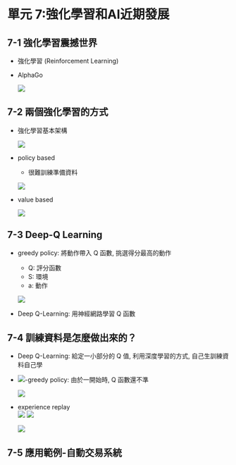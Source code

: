 單元 7:強化學習和AI近期發展
=========================

## 7-1 強化學習震撼世界
- 強化學習 (Reinforcement Learning)
- AlphaGo

    ![](https://user-images.githubusercontent.com/11552271/142453810-48efd197-629f-4b5c-a5d9-ffdae35e2562.png)

## 7-2 兩個強化學習的方式
- 強化學習基本架構

    ![](https://user-images.githubusercontent.com/11552271/142455079-185ec761-9ee8-4300-acc4-e2eb6893bfc4.png)

- policy based
    - 很難訓練準備資料
    
    ![](https://user-images.githubusercontent.com/11552271/142455418-9cb9016e-3db8-4ea6-b82c-e093b90686d0.png)

- value based

    ![](https://user-images.githubusercontent.com/11552271/142455578-aae797a2-d19d-4a59-9219-d20e427a6c3b.png)

## 7-3 Deep-Q Learning
- greedy policy: 將動作帶入 Q 函數, 挑選得分最高的動作
    - Q: 評分函數
    - S: 環境
    - a: 動作
    
    ![](https://user-images.githubusercontent.com/11552271/142761368-19e69e03-3bed-45fb-80d9-1357a87c3c04.png)
    
- Deep Q-Learning: 用神經網路學習 Q 函數

## 7-4 訓練資料是怎麼做出來的？
- Deep Q-Learning: 給定一小部分的 Q 值, 利用深度學習的方式, 自己生訓練資料自己學
- <img src="https://render.githubusercontent.com/render/math?math=\varepsilon">-greedy policy: 由於一開始時, Q 函數還不準

    ![](https://user-images.githubusercontent.com/11552271/142762267-d85b0983-69a3-4d7d-81f8-bad106d90b86.png)

- experience replay  
    ![](https://user-images.githubusercontent.com/11552271/142762308-5a4ba7c5-d48f-4399-bc3e-c1c051636a24.png)
    ![](https://user-images.githubusercontent.com/11552271/142762326-f822b02e-59eb-4e04-80fa-05b1a2dc099f.png)
    
    ![](https://user-images.githubusercontent.com/11552271/142762363-e48455f8-04d8-4f86-ab70-065b2dc9354f.png)


## 7-5 應用範例-自動交易系統


